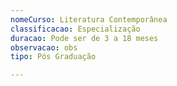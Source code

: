 ```yaml
---
nomeCurso: Literatura Contemporânea
classificacao: Especialização
duracao: Pode ser de 3 a 18 meses
observacao: obs
tipo: Pós Graduação

---
```


